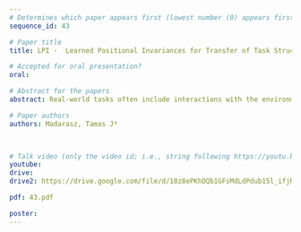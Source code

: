```yaml
---
# Determines which paper appears first (lowest number (0) appears first)
sequence_id: 43

# Paper title
title: LPI -  Learned Positional Invariances for Transfer of Task Structure and Zero-shot Planning

# Accepted for oral presentation?
oral: 

# Abstract for the papers
abstract: Real-world tasks often include interactions with the environment where an agent's actions can drastically change the available or desirable long-term outcomes. One formulation of this in the reinforcement learning setting is in terms of non-Markovian rewards, where the reward function, and thus the available rewards, are themselves history-dependent, and dynamically change given the agent-environment interactions. An important challenge for navigating such environments is to be able to capture the structure of this dynamic reward function in a way that is interpretable and allows for optimal planning.  This structure, in conjunction with the particular task setting at hand, can determine the optimal order in which actions should executed or subtasks completed, however, planning methods face the challenge of combinatorial explosion if all such orderings need to be evaluated. Learning invariances inherent in the task structure can alleviate this pressure, allowing the planning method to recognise task segments where temporal ordering is irrelevant for predicting outcomes downstream. To enable this efficiency in planning, we simultaneously train a model to segment a task and track the changing reward function that results from the agentÕs actions, while also learning about the permutation invariances relevant for this prediction, allowing zero-shot or few-shot generalisation for complex, dynamic reinforcement learning tasks.

# Paper authors
authors: Madarasz, Tamas J*

 

# Talk video (only the video id; i.e., string following https://youtu.be/)
youtube: 
drive:
drive2: https://drive.google.com/file/d/10z8ePKhDQb1GFsMdLdPdub15l_ifjM0f/view?usp=sharing

pdf: 43.pdf

poster:  
---
```


